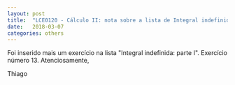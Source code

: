 ```yaml
---
layout: post
title:  "LCE0120 - Cálculo II: nota sobre a lista de Integral indefinida: parte 1"
date:   2018-03-07
categories: others
---
```


Foi inserido mais um exercício na lista "Integral indefinida: parte I". Exercício número 13.
Atenciosamente,

Thiago
